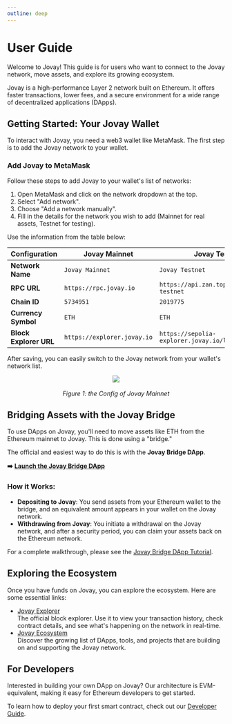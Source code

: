 ```yaml
---
outline: deep
---
```


# User Guide

Welcome to Jovay! This guide is for users who want to connect to the Jovay network, move assets, and explore its growing ecosystem.

Jovay is a high-performance Layer 2 network built on Ethereum. It offers faster transactions, lower fees, and a secure environment for a wide range of decentralized applications (DApps).

## Getting Started: Your Jovay Wallet
To interact with Jovay, you need a web3 wallet like MetaMask. The first step is to add the Jovay network to your wallet.

### Add Jovay to MetaMask
Follow these steps to add Jovay to your wallet's list of networks:

1. Open MetaMask and click on the network dropdown at the top.
2. Select "Add network".
3. Choose "Add a network manually".
4. Fill in the details for the network you wish to add (Mainnet for real assets, Testnet for testing).

Use the information from the table below:

| Configuration | Jovay Mainnet | Jovay Testnet |
| --- | --- | --- |
| **Network Name** | `Jovay Mainnet` | `Jovay Testnet` |
| **RPC URL** | `https://rpc.jovay.io` | `https://api.zan.top/public/jovay-testnet` |
| **Chain ID** | `5734951` | `2019775` |
| **Currency Symbol** | `ETH` | `ETH` |
| **Block Explorer URL** | `https://explorer.jovay.io` | `https://sepolia-explorer.jovay.io/l2` |


After saving, you can easily switch to the Jovay network from your wallet's network list.


<div align="center"><img src="/public/Images/user-guide/metamask-add-network.png"></div><br>

<div align="center"><i>Figure 1: the Config of Jovay Mainnet</i></div>

## Bridging Assets with the Jovay Bridge
To use DApps on Jovay, you'll need to move assets like ETH from the Ethereum mainnet to Jovay. This is done using a "bridge."

The official and easiest way to do this is with the **Jovay Bridge DApp**.

**➡️** **[Launch the Jovay Bridge DApp](https://bridge.jovay.io)**

### How it Works:
+ **Depositing to Jovay**: You send assets from your Ethereum wallet to the bridge, and an equivalent amount appears in your wallet on the Jovay network.
+ **Withdrawing from Jovay**: You initiate a withdrawal on the Jovay network, and after a security period, you can claim your assets back on the Ethereum network.

For a complete walkthrough, please see the [Jovay Bridge DApp Tutorial](./jovay-bridge-dapp-tutorial.md).

## Exploring the Ecosystem
Once you have funds on Jovay, you can explore the ecosystem. Here are some essential links:

+ [Jovay Explorer](https://explorer.jovay.io)  
The official block explorer. Use it to view your transaction history, check contract details, and see what's happening on the network in real-time.
+ [Jovay Ecosystem](https://jovay.io/ecosystem)  
Discover the growing list of DApps, tools, and projects that are building on and supporting the Jovay network.

## For Developers
Interested in building your own DApp on Jovay? Our architecture is EVM-equivalent, making it easy for Ethereum developers to get started.

To learn how to deploy your first smart contract, check out our [Developer Guide](./developer-guide.md).
